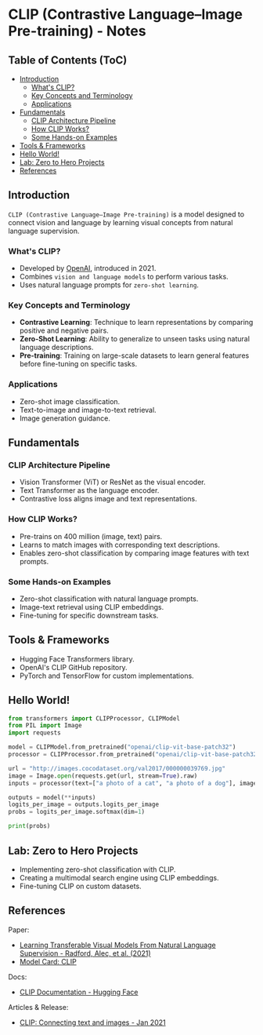 # CLIP (Contrastive Language–Image Pre-training) - Notes

## Table of Contents (ToC)

  - [Introduction](#introduction)
    - [What's CLIP?](#whats-clip)
    - [Key Concepts and Terminology](#key-concepts-and-terminology)
    - [Applications](#applications)
  - [Fundamentals](#fundamentals)
    - [CLIP Architecture Pipeline](#clip-architecture-pipeline)
    - [How CLIP Works?](#how-clip-works)
    - [Some Hands-on Examples](#some-hands-on-examples)
  - [Tools \& Frameworks](#tools--frameworks)
  - [Hello World!](#hello-world)
  - [Lab: Zero to Hero Projects](#lab-zero-to-hero-projects)
  - [References](#references)

## Introduction
`CLIP (Contrastive Language–Image Pre-training)` is a model designed to connect vision and language by learning visual concepts from natural language supervision.

### What's CLIP?
- Developed by [OpenAI](https://openai.com), introduced in 2021.
- Combines `vision and language models` to perform various tasks.
- Uses natural language prompts for `zero-shot learning`.

### Key Concepts and Terminology
- **Contrastive Learning**: Technique to learn representations by comparing positive and negative pairs.
- **Zero-Shot Learning**: Ability to generalize to unseen tasks using natural language descriptions.
- **Pre-training**: Training on large-scale datasets to learn general features before fine-tuning on specific tasks.

### Applications
- Zero-shot image classification.
- Text-to-image and image-to-text retrieval.
- Image generation guidance.

## Fundamentals

### CLIP Architecture Pipeline
- Vision Transformer (ViT) or ResNet as the visual encoder.
- Text Transformer as the language encoder.
- Contrastive loss aligns image and text representations.

### How CLIP Works?
- Pre-trains on 400 million (image, text) pairs.
- Learns to match images with corresponding text descriptions.
- Enables zero-shot classification by comparing image features with text prompts.

### Some Hands-on Examples
- Zero-shot classification with natural language prompts.
- Image-text retrieval using CLIP embeddings.
- Fine-tuning for specific downstream tasks.

## Tools & Frameworks
- Hugging Face Transformers library.
- OpenAI's CLIP GitHub repository.
- PyTorch and TensorFlow for custom implementations.

## Hello World!

```python
from transformers import CLIPProcessor, CLIPModel
from PIL import Image
import requests

model = CLIPModel.from_pretrained("openai/clip-vit-base-patch32")
processor = CLIPProcessor.from_pretrained("openai/clip-vit-base-patch32")

url = "http://images.cocodataset.org/val2017/000000039769.jpg"
image = Image.open(requests.get(url, stream=True).raw)
inputs = processor(text=["a photo of a cat", "a photo of a dog"], images=image, return_tensors="pt", padding=True)

outputs = model(**inputs)
logits_per_image = outputs.logits_per_image 
probs = logits_per_image.softmax(dim=1) 

print(probs) 
```

## Lab: Zero to Hero Projects
- Implementing zero-shot classification with CLIP.
- Creating a multimodal search engine using CLIP embeddings.
- Fine-tuning CLIP on custom datasets.

## References

Paper:
- [Learning Transferable Visual Models From Natural Language Supervision - Radford, Alec, et al. (2021)](https://arxiv.org/pdf/2103.00020) 
- [Model Card: CLIP](https://github.com/openai/CLIP/blob/main/model-card.md)

Docs: 

- [CLIP Documentation - Hugging Face](https://huggingface.co/docs/transformers/model_doc/clip)

Articles & Release:
- [CLIP: Connecting text and images - Jan 2021](https://openai.com/index/clip/)


